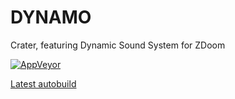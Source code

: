 # DYNAMO
Crater, featuring Dynamic Sound System for ZDoom

[![AppVeyor](https://ci.appveyor.com/api/projects/status/a02eotv3hkd3tple/branch/crater?svg=true)](https://ci.appveyor.com/project/PlutonicOverkill/dynamo-sound-system/branch/crater)

[Latest autobuild](https://ci.appveyor.com/api/projects/PlutonicOverkill/dynamo-sound-system/artifacts/dynamic_music_system.pk3?branch=crater)
